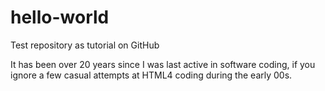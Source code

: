 # hello-world
Test repository as tutorial on GitHub

It has been over 20 years since I was last active in software coding, if you ignore a few casual attempts at HTML4 coding during the early 00s.
